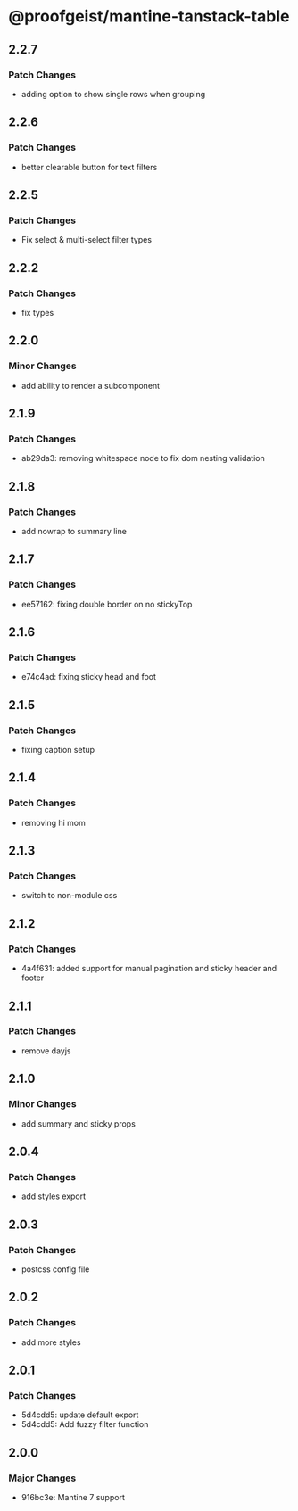 # @proofgeist/mantine-tanstack-table

## 2.2.7

### Patch Changes

- adding option to show single rows when grouping

## 2.2.6

### Patch Changes

- better clearable button for text filters

## 2.2.5

### Patch Changes

- Fix select & multi-select filter types

## 2.2.2

### Patch Changes

- fix types

## 2.2.0

### Minor Changes

- add ability to render a subcomponent

## 2.1.9

### Patch Changes

- ab29da3: removing whitespace node to fix dom nesting validation

## 2.1.8

### Patch Changes

- add nowrap to summary line

## 2.1.7

### Patch Changes

- ee57162: fixing double border on no stickyTop

## 2.1.6

### Patch Changes

- e74c4ad: fixing sticky head and foot

## 2.1.5

### Patch Changes

- fixing caption setup

## 2.1.4

### Patch Changes

- removing hi mom

## 2.1.3

### Patch Changes

- switch to non-module css

## 2.1.2

### Patch Changes

- 4a4f631: added support for manual pagination and sticky header and footer

## 2.1.1

### Patch Changes

- remove dayjs

## 2.1.0

### Minor Changes

- add summary and sticky props

## 2.0.4

### Patch Changes

- add styles export

## 2.0.3

### Patch Changes

- postcss config file

## 2.0.2

### Patch Changes

- add more styles

## 2.0.1

### Patch Changes

- 5d4cdd5: update default export
- 5d4cdd5: Add fuzzy filter function

## 2.0.0

### Major Changes

- 916bc3e: Mantine 7 support
